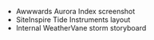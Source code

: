 - Awwwards Aurora Index screenshot
- SiteInspire Tide Instruments layout
- Internal WeatherVane storm storyboard
